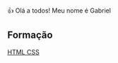 👍 Olá a todos! Meu nome é Gabriel

<h2>Formação</h2>
  <a href="https://www.dio.me/certificate/T8ZBUW9L/share"> HTML </a>
  <a href="https://www.dio.me/certificate/MIEC668Z/share"> CSS </a>
